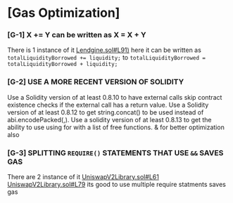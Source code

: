 # [Gas Optimization]

### [G-1] X += Y can be written as X = X + Y 
There is 1 instance of it [Lendgine.sol#L91)](https://github.com/code-423n4/2023-01-numoen/blob/2ad9a73d793ea23a25a381faadc86ae0c8cb5913/src/core/Lendgine.sol#L91)
here it can be written as `totalLiquidityBorrowed += liquidity;` to   `totalLiquidityBorrowed = totalLiquidityBorrowed + liquidity;`

### [G-2] USE A MORE RECENT VERSION OF SOLIDITY
Use a Solidity version of at least 0.8.10 to have external calls skip contract existence checks if the external call has a return value.
Use a Solidity version of at least 0.8.12 to get string.concat() to be used instead of abi.encodePacked(<str>,<str>).
Use a solidity version of at least 0.8.13 to get the ability to use using for with a list of free functions.
& for better optimization also

### [G-3] SPLITTING `REQUIRE()` STATEMENTS THAT USE `&&` SAVES GAS
There are 2 instance of it
[UniswapV2Library.sol#L61](https://github.com/code-423n4/2023-01-numoen/blob/2ad9a73d793ea23a25a381faadc86ae0c8cb5913/src/periphery/UniswapV2/libraries/UniswapV2Library.sol#L61)
[UniswapV2Library.sol#L79](https://github.com/code-423n4/2023-01-numoen/blob/2ad9a73d793ea23a25a381faadc86ae0c8cb5913/src/periphery/UniswapV2/libraries/UniswapV2Library.sol#L79)
its good to use multiple require statments saves gas


